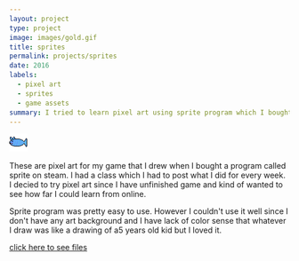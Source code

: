 ```yaml
---
layout: project
type: project
image: images/gold.gif
title: sprites
permalink: projects/sprites
date: 2016
labels:
  - pixel art
  - sprites
  - game assets
summary: I tried to learn pixel art using sprite program which I bought it from steam on sale.
---
```


<img class="ui medium right floated rounded image" src="../images/cat_fish.png">

These are pixel art for my game that I drew when I bought a program called sprite on steam. I had a class which I had to post what I did for every week. I decied to try pixel art since I have unfinished game and kind of wanted to see how far I could learn from online. 

Sprite program was pretty easy to use. However I couldn't use it well since I don't have any art background and I have lack of color sense that whatever I draw was like a drawing of a5 years old kid but I loved it.

<a href="https://github.com/yongkim93/yongkim93.github.io/tree/master/images/project2">click here to see files</a>
